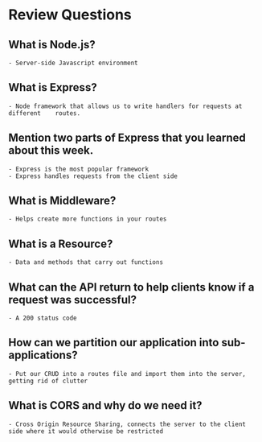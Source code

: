 # Review Questions

## What is Node.js?

    - Server-side Javascript environment

## What is Express?

    - Node framework that allows us to write handlers for requests at different    routes.

## Mention two parts of Express that you learned about this week.

    - Express is the most popular framework
    - Express handles requests from the client side

## What is Middleware?

    - Helps create more functions in your routes

## What is a Resource?

    - Data and methods that carry out functions

## What can the API return to help clients know if a request was successful?

    - A 200 status code

## How can we partition our application into sub-applications?

    - Put our CRUD into a routes file and import them into the server, getting rid of clutter

## What is CORS and why do we need it?

    - Cross Origin Resource Sharing, connects the server to the client side where it would otherwise be restricted

